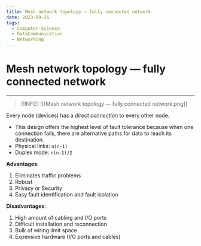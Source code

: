 ```yaml
---
title: Mesh network topology — fully connected network
date: 2023-09-26
tags:
  - Computer-Science
  - DataCommunication
  - Networking
---
```


# Mesh network topology — fully connected network

---

>[!INFO]
>![[Mesh network topology — fully connected network.png]]

Every node (devices) has a *direct connection* to every other node.

- This design offers the highest level of fault tolerance because when one connection fails, there are alternative paths for data to reach its destination.
- Physical links: `n(n-1)`
- Duplex mode: `n(n-1)/2`

**Advantages**:

1. Eliminates traffic problems
2. Robust
3. Privacy or Security
4. Easy fault identification and fault isolation

**Disadvantages**:

1. High amount of cabling and I/O ports
2. Difficult installation and reconnection
3. Bulk of wiring limit space
4. Expensive hardware (I/O ports and cables)
